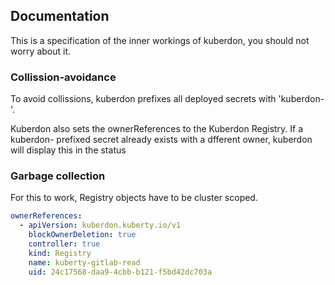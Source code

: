 
## Documentation
This is a specification of the inner workings of kuberdon, you should not worry about it.
### Collission-avoidance
To avoid collissions, kuberdon prefixes all deployed secrets with 'kuberdon-'. 

Kuberdon also sets the ownerReferences to the Kuberdon Registry. If a kuberdon- prefixed secret already exists with a dfferent owner, kuberdon will display this in the status

### Garbage collection
For this to work, Registry objects have to be cluster scoped.
```yaml
ownerReferences:
  - apiVersion: kuberdon.kuberty.io/v1
    blockOwnerDeletion: true
    controller: true
    kind: Registry
    name: kuberty-gitlab-read
    uid: 24c17568-daa9-4cbb-b121-f5bd42dc703a
```

